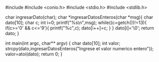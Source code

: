 #include <iostream>
#include <conio.h>
#include <stdio.h>
#include <stdlib.h>

char ingresarDato(char);
char *ingresarDatosEnteros(char *msg){
	char dato[10];
	char c;
	int i=0;
	printf("%s\n",msg);
	while((c=getch())!=13){
		if(c>='0' && c<='9'){
			printf("%c",c);
			dato[i++]=c;
		}
	}
	dato[i]='\0';
	return dato;
}

int main(int argc, char** argv) {
	char dato[10];
	int valor;
	strcpy(dato,ingresarDatosEnteros("Ingrese el valor numerico entero"));
	valor=atoi(dato);
	return 0;
}
